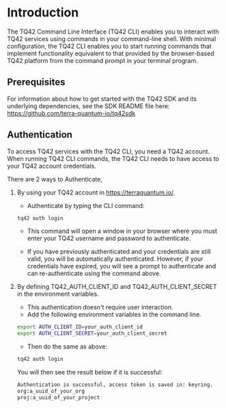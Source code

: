 # Introduction

The TQ42 Command Line Interface (TQ42 CLI) enables you to interact with TQ42 services using commands in your command-line shell. With minimal configuration, the TQ42 CLI enables you to start running commands that implement functionality equivalent to that provided by the browser-based TQ42 platform from the command prompt in your terminal program.

## Prerequisites

For information about how to get started with the TQ42 SDK and its underlying dependencies, see the SDK README file here:  
https://github.com/terra-quantum-io/tq42sdk

## Authentication

To access TQ42 services with the TQ42 CLI, you need a TQ42 account. When running TQ42 CLI commands, the TQ42 CLI needs to have access to your TQ42 account credentials.

There are 2 ways to Authenticate, 
1. By using your TQ42 account in https://terraquantum.io/. 
    - Authenticate by typing the CLI command:

    ```bash
    tq42 auth login
    ```
    
    - This command will open a window in your browser where you must enter your TQ42 username and password to authenticate.
    
    - If you have previously authenticated and your credentials are still valid, you will be automatically authenticated. However, if your credentials have expired, you will see a prompt to authenticate and can re-authenticate using the command above.
   

2. By defining TQ42_AUTH_CLIENT_ID and TQ42_AUTH_CLIENT_SECRET in the environment variables.
    - This authentication doesn't require user interaction. 
    - Add the following environment variables in the command line.
   
    ```bash
   export AUTH_CLIENT_ID=your_auth_client_id
   export AUTH_CLIENT_SECRET=your_auth_client_secret
    ```

      - Then do the same as above:

    ```bash
    tq42 auth login
    ```
   
   You will then see the result below if it is successful:
    ```bash
   Authentication is successful, access token is saved in: keyring.
   org:a_uuid_of_your_org
   proj:a_uuid_of_your_project
    ```
